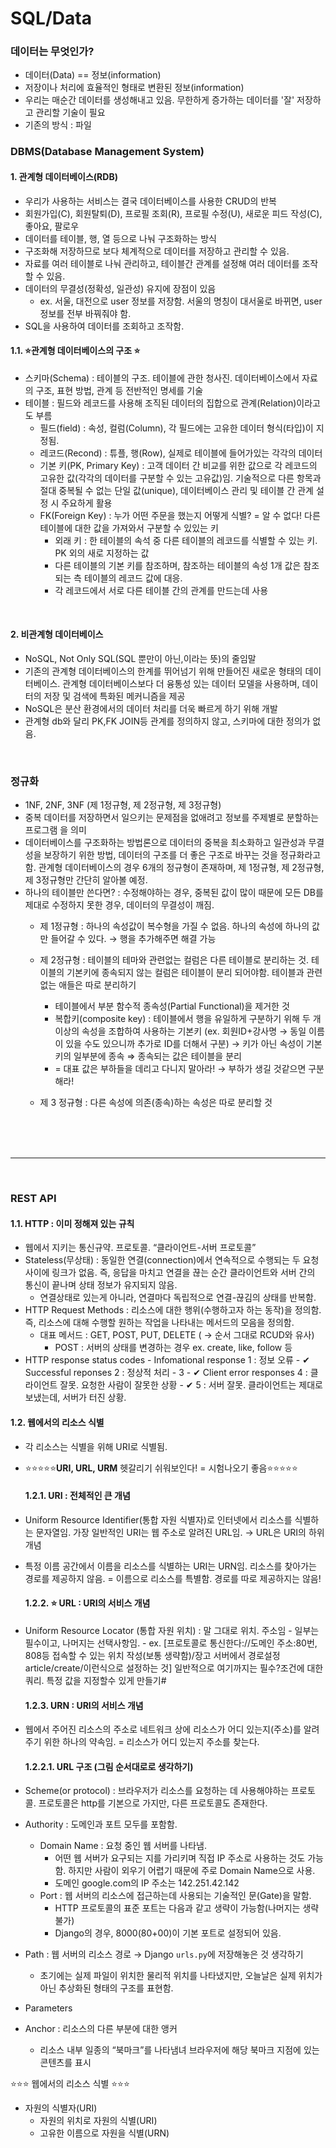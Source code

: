 <h1> SQL/Data </h1>

<h3> 데이터는 무엇인가? </h3>
<ul> 
<li> 데이터(Data) == 정보(information)
<li> 저장이나 처리에 효율적인 형태로 변환된 정보(information)
<li> 우리는 매순간 데이터를 생성해내고 있음. 무한하게 증가하는 데이터를 '잘' 저장하고 관리할 기술이 필요
<li> 기존의 방식 : 파일
</ul>

<h3>DBMS(Database Management System)</h3>

<h4>1. 관계형 데이터베이스(RDB)</h4>

- 우리가 사용하는 서비스는 결국 데이터베이스를 사용한 CRUD의 반복
- 회원가입(C), 회원탈퇴(D), 프로필 조회(R), 프로필 수정(U), 새로운 피드 작성(C), 좋아요, 팔로우
- 데이터를 테이블, 행, 열 등으로 나눠 구조화하는 방식
- 구조화해 저장하므로 보다 체계적으로 데이터를 저장하고 관리할 수 있음.
- 자료를 여러 테이블로 나눠 관리하고, 테이블간 관계를 설정해 여러 데이터를 조작할 수 있음.
- 데이터의 무결성(정확성, 일관성) 유지에 장점이 있음
  - ex. 서울, 대전으로 user 정보를 저장함. 서울의 명칭이 대서울로 바뀌면, user 정보를 전부 바꿔줘야 함.
- SQL을 사용하여 데이터를 조회하고 조작함.

<h4>1.1. ⭐관계형 데이터베이스의 구조 ⭐</h4>

- 스키마(Schema) : 테이블의 구조. 테이블에 관한 청사진. 데이터베이스에서 자료의 구조, 표현 방법, 관계 등 전반적인 명세를 기술
- 테이블 : 필드와 레코드를 사용해 조직된 데이터의 집합으로 관계(Relation)이라고도 부름
  - 필드(field) : 속성, 컬럼(Column), 각 필드에는 고유한 데이터 형식(타입)이 지정됨.
  - 레코드(Recond) : 튜플, 행(Row), 실제로 테이블에 들어가있는 각각의 데이터
  - 기본 키(PK, Primary Key) : 고객 데이터 간 비교를 위한 값으로 각 레코드의 고유한 값(각각의 데이터를 구분할 수 있는 고유값)임. 기술적으로 다른 항목과 절대 중복될 수 없는 단일 값(unique), 데이터베이스 관리 및 테이블 간 관계 설정 시 주요하게 활용
  - FK(Foreign Key) : 누가 어떤 주문을 했는지 어떻게 식별? = 알 수 없다! 다른 테이블에 대한 값을 가져와서 구분할 수 있있는 키
    - 외래 키 : 한 테이블의 속석 중 다른 테이블의 레코드를 식별할 수 있는 키. PK 외의 새로 지정하는 값
    - 다른 테이블의 기본 키를 참조하며, 참조하는 테이블의 속성 1개 값은 참조되는 측 테이블의 레코드 값에 대응.
    - 각 레코드에서 서로 다른 테이블 간의 관계를 만드는데 사용

<br>

<h4>2.  비관계형 데이터베이스</h4>

- NoSQL, Not Only SQL(SQL 뿐만이 아닌,이라는 뜻)의 줄임말
- 기존의 관계형 데이터베이스의 한계를 뛰어넘기 위해 만들어진 새로운 형태의 데이터베이스. 관계형 데이터베이스보다 더 융통성 있는 데이터 모델을 사용하며, 데이터의 저장 및 검색에 특화된 메커니즘을 제공
- NoSQL은 분산 환경에서의 데이터 처리를 더욱 빠르게 하기 위해 개발
- 관계형 db와 달리 PK,FK JOIN등 관계를 정의하지 않고, 스키마에 대한 정의가 없음.

<br>
<h3>정규화</h3>
  
  - 1NF, 2NF, 3NF (제 1정규형, 제 2정규형, 제 3정규형)
  - 중복 데이터를 저장하면서 일으키는 문제점을 없애려고 정보를 주제별로 분할하는 프로그램 을 의미
  - 데이터베이스를 구조화하는 방법론으로 데이터의 중복을 최소화하고 일관성과 무결성을 보장하기 위한 방법, 데이터의 구조를 더 좋은 구조로 바꾸는 것을 정규화라고 함. 관계형 데이터베이스의 경우 6개의 정규형이 존재하며, 제 1정규형, 제 2정규형, 제 3정규형만 간단히 알아볼 예정.
  - 하나의 테이블만 쓴다면? : 수정해야하는 경우, 중복된 값이 많이 때문에 모든 DB를 제대로 수정하지 못한 경우, 데이터의 무결성이 깨짐.
    - 제 1정규형 : 하나의 속성값이 복수형을 가질 수 없음. 하나의 속성에 하나의 값만 들어갈 수 있다. → 행을 추가해주면 해결 가능
        
    - 제 2정규형 : 테이블의 테마와 관련없는 컬럼은 다른 테이블로 분리하는 것. 테이블의 기본키에 종속되지 않는 컬럼은 테이블이 분리 되어야함. 테이블과 관련 없는 애들은 따로 분리하기
        - 테이블에서 부분 함수적 종속성(Partial Functional)을 제거한 것
        - 복합키(composite key) : 테이블에서 행을 유일하게 구분하기 위해 두 개 이상의 속성을 조합하여 사용하는 기본키 (ex. 회원ID+강사명 → 동일 이름이 있을 수도 있으니까 추가로 ID를 더해서 구분) → 키가 아닌 속성이 기본키의 일부분에 종속 ⇒  종속되는 값은 테이블을 분리
        - = 대표 값은 부하들을 데리고 다니지 말아라! → 부하가 생길 것같으면 구분해라!
    - 제 3 정규형 : 다른 속성에 의존(종속)하는 속성은 따로 분리할 것

<br>
<br>
<br>

<hr>
<br>

<h3> REST API </h3>
<h4>1.1. HTTP : 이미 정해져 있는 규칙</h4>

- 웹에서 지키는 통신규약. 프로토콜. “클라이언트-서버 프로토콜”
- Stateless(무상태) : 동일한 연결(connection)에서 연속적으로 수행되는 두 요청 사이에 링크가 없음. 즉, 응답을 마치고 연결을 끊는 순간 클라이언트와 서버 간의 통신이 끝나며 상태 정보가 유지되지 않음.
  - 연결상태로 있는게 아니라, 연결마다 독립적으로 연결-끊김의 상태를 반복함.
- HTTP Request Methods : 리소스에 대한 행위(수행하고자 하는 동작)을 정의함. 즉, 리소스에 대해 수행할 원하는 작업을 나타내는 메서드의 모음을 정의함.
  - 대표 메서드 : GET, POST, PUT, DELETE ( → 순서 그대로 RCUD와 유사)
    - POST : 서버의 상태를 변경하는 경우 ex. create, like, follow 등
- HTTP response status codes - Infomational response 1 : 정보 오류 - ✔ Successful reponses 2 : 정상적 처리 - 3 - ✔ Client error responses 4 : 클라이언트 잘못. 요청한 사람이 잘못한 상황 - ✔ 5 : 서버 잘못. 클라이언트는 제대로 보냈는데, 서버가 터진 상황.

<h4>1.2. 웹에서의 리소스 식별</h4>

- 각 리소스는 식별을 위해 URI로 식별됨.

- ⭐⭐⭐⭐⭐**URI, URL, URM** 헷갈리기 쉬워보인다! = 시험나오기 좋음⭐⭐⭐⭐⭐

  <h4>1.2.1. URI : 전체적인 큰 개념</h4>

- Uniform Resource Identifier(통합 자원 식별자)로 인터넷에서 리소스를 식별하는 문자열임. 가장 일반적인 URI는 웹 주소로 알려진 URL임. → URL은 URI의 하위 개념
- 특정 이름 공간에서 이름을 리소스를 식별하는 URI는 URN임. 리소스를 찾아가는 경로를 제공하지 않음. = 이름으로 리소스를 특별함. 경로를 따로 제공하지는 않음!

  <h4>1.2.2. ⭐ URL : URI의 서비스 개념</h4>

- Uniform Resource Locator (통합 자원 위치) : 말 그대로 위치. 주소임 - 일부는 필수이고, 나머지는 선택사항임. - ex. [프로토콜로 통신한다://도메인 주소:80번, 808등 접속할 수 있는 위치 작성(보통 생략함)/장고 서버에서 경로설정 article/create/이런식으로 설정하는 것] 일반적으로 여기까지는 필수?조건에 대한 쿼리. 특정 값을 지정할수 있게 만들기#

  <h4>1.2.3. URN : URI의 서비스 개념</h4>

- 웹에서 주어진 리소스의 주소로 네트워크 상에 리소스가 어디 있는지(주소)를 알려주기 위한 하나의 약속임. = 리소스가 어디 있는지 주소를 찾는다.

  <h4>1.2.2.1. URL 구조 (그림 순서대로로 생각하기)</h4>

- Scheme(or protocol) : 브라우저가 리소스를 요청하는 데 사용해야하는 프로토콜. 프로토콜은 http를 기본으로 가지만, 다른 프로토콜도 존재한다.
- Authority : 도메인과 포트 모두를 포함함.
  - Domain Name : 요청 중인 웹 서버를 나타냄.
    - 어떤 웹 서버가 요구되는 지를 가리키며 직접 IP 주소로 사용하는 것도 가능함. 하지만 사람이 외우기 어렵기 때문에 주로 Domain Name으로 사용.
    - 도메인 google.com의 IP 주소는 142.251.42.142
  - Port : 웹 서버의 리소스에 접근하는데 사용되는 기술적인 문(Gate)을 말함.
    - HTTP 프로토콜의 표준 포트는 다음과 같고 생략이 가능함(나머지는 생략 불가)
    - Django의 경우, 8000(80+00)이 기본 포트로 설정되어 있음.
- Path : 웹 서버의 리소스 경로 → Django `urls.py`에 저장해놓은 것 생각하기
  - 초기에는 실제 파일이 위치한 물리적 위치를 나타냈지만, 오늘날은 실제 위치가 아닌 추상화된 형태의 구조를 표현함.
- Parameters
- Anchor : 리소스의 다른 부분에 대한 앵커
  - 리소스 내부 일종의 “북마크”를 나타냄녀 브라우저에 해당 북마크 지점에 있는 콘텐츠를 표시

⭐⭐⭐ 웹에서의 리소스 식별 ⭐⭐⭐

- 자원의 식별자(URI)
  - 자원의 위치로 자원의 식별(URI)
  - 고유한 이름으로 자원을 식별(URN)
